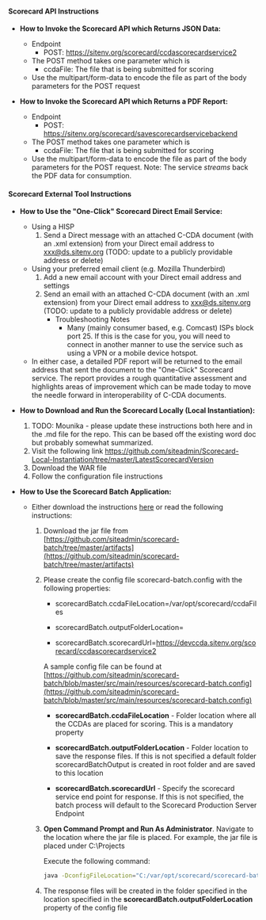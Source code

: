 #### Scorecard API Instructions

*   **How to Invoke the Scorecard API which Returns JSON Data:**
    *   Endpoint
        *   POST: https://sitenv.org/scorecard/ccdascorecardservice2
    *   The POST method takes one parameter which is
        *   ccdaFile: The file that is being submitted for scoring
    *   Use the multipart/form-data to encode the file as part of the body parameters for the POST request

*   **How to Invoke the Scorecard API which Returns a PDF Report:**
    *   Endpoint
        *   POST: https://sitenv.org/scorecard/savescorecardservicebackend
    *   The POST method takes one parameter which is
        *   ccdaFile: The file that is being submitted for scoring
    *   Use the multipart/form-data to encode the file as part of the body parameters for the POST request. Note: The service _streams_ back the PDF data for consumption.

#### Scorecard External Tool Instructions

*   **How to Use the "One-Click" Scorecard Direct Email Service:**
    *   Using a HISP
        1.  Send a Direct message with an attached C-CDA document (with an .xml extension) from your Direct email address to xxx@ds.sitenv.org (TODO: update to a publicly providable address or delete)
    *   Using your preferred email client (e.g. Mozilla Thunderbird)
        1.  Add a new email account with your Direct email address and settings
        2.  Send an email with an attached C-CDA document (with an .xml extension) from your Direct email address to xxx@ds.sitenv.org (TODO: update to a publicly providable address or delete)
            *   Troubleshooting Notes
                  *   Many (mainly consumer based, e.g. Comcast) ISPs block port 25. If this is the case for you, you will need to connect in another manner to use the service such as using a VPN or a mobile device hotspot.
    *   In either case, a detailed PDF report will be returned to the email address that sent the document to the "One-Click" Scorecard service. The report provides a rough quantitative assessment and highlights areas of improvement which can be made today to move the needle forward in interoperability of C-CDA documents.

*   **How to Download and Run the Scorecard Locally (Local Instantiation):**
    1.   TODO: Mounika - please update these instructions both here and in the .md file for the repo. This can be based off the existing word doc but probably somewhat summarized.
    2.   Visit the following link https://github.com/siteadmin/Scorecard-Local-Instantiation/tree/master/LatestScorecardVersion
    3.   Download the WAR file
    4.   Follow the configuration file instructions

*   **How to Use the Scorecard Batch Application:**
    *   Either download the instructions [here](https://github.com/siteadmin/scorecard-batch/raw/master/artifacts/Scorecard-%20Batch-%20Process-Instructions.docx) or read the following instructions:
        1.  Download the jar file from [https://github.com/siteadmin/scorecard-batch/tree/master/artifacts](https://github.com/siteadmin/scorecard-batch/tree/master/artifacts)

        2.  Please create the config file scorecard-batch.config with the following properties:

            *   scorecardBatch.ccdaFileLocation=/var/opt/scorecard/ccdaFiles

            *   scorecardBatch.outputFolderLocation=

            *   scorecardBatch.scorecardUrl=https://devccda.sitenv.org/scorecard/ccdascorecardservice2

            A sample config file can be found at [https://github.com/siteadmin/scorecard-batch/blob/master/src/main/resources/scorecard-batch.config](https://github.com/siteadmin/scorecard-batch/blob/master/src/main/resources/scorecard-batch.config)

            *   **scorecardBatch.ccdaFileLocation** - Folder location where all the CCDAs are placed for scoring. This is a mandatory property

            *   **scorecardBatch.outputFolderLocation** - Folder location to save the response files. If this is not specified a default folder scorecardBatchOutput is created in root folder and are saved to this location

            *   **scorecardBatch.scorecardUrl** - Specify the scorecard service end point for response. If this is not specified, the batch process will default to the Scorecard Production Server Endpoint

        1.  **Open Command Prompt and Run As Administrator**. Navigate to the location where the jar file is placed. For example, the jar file is placed under C:\Projects

            Execute the following command:
            
            ```bash
            java -DconfigFileLocation="C:/var/opt/scorecard/scorecard-batch.config" -jar scorecard-batch.jar
            ```

        1.  The response files will be created in the folder specified in the location specified in the **scorecardBatch.outputFolderLocation** property of the config file
